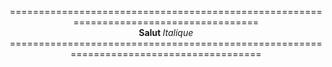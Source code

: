 <p align ="center"> 
======================================================================================
  <br>
  <strong> Salut </strong> <em> Italique </em>
  </br>
=======================================================================================
</p>
